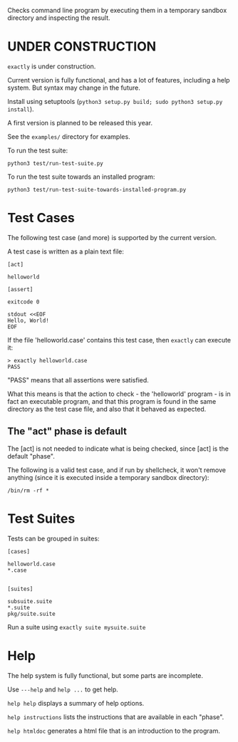Checks command line program by executing them in a temporary sandbox directory and inspecting the result.

UNDER CONSTRUCTION
==================

`exactly` is under construction.

Current version is fully functional, and has a lot of features, including a help system.
But syntax may change in the future.

Install using setuptools (`python3 setup.py build; sudo python3 setup.py install`).

A first version is planned to be released this year.

See the `examples/` directory for examples.

To run the test suite:

    python3 test/run-test-suite.py

To run the test suite towards an installed program:

    python3 test/run-test-suite-towards-installed-program.py


Test Cases
==========

The following test case (and more) is supported by the current version.



A test case is written as a plain text file:

    [act]

    helloworld

    [assert]

    exitcode 0

    stdout <<EOF
    Hello, World!
    EOF


If the file 'helloworld.case' contains this test case, then `exactly` can execute it:


    > exactly helloworld.case
    PASS


"PASS" means that all assertions were satisfied.

What this means is that the action to check - the 'helloworld' program - is in fact an executable program,
and that this program is found in the same directory as the test case file,
and also that it behaved as expected.

The "act" phase is default
--------------------------

The [act] is not needed to indicate what is being checked, since [act] is the default "phase".
 
The following is a valid test case,
and if run by shellcheck, it won't remove anything (since it is executed inside a temporary sandbox directory):

    /bin/rm -rf *


Test Suites
===========


Tests can be grouped in suites:


    [cases]

    helloworld.case
    *.case
    

    [suites]

    subsuite.suite
    *.suite
    pkg/suite.suite


Run a suite using `exactly suite mysuite.suite`


Help
====


The help system is fully functional, but some parts are incomplete.

Use `---help` and `help ...` to get help.

`help help` displays a summary of help options.

`help instructions` lists the instructions that are available in each "phase".

`help htmldoc` generates a html file that is an introduction to the program.
